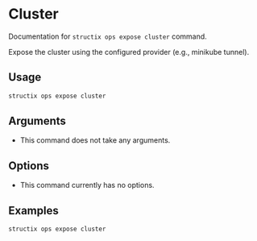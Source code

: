 # Cluster

Documentation for `structix ops expose cluster` command.

Expose the cluster using the configured provider (e.g., minikube tunnel).

## Usage

```bash
structix ops expose cluster
```

## Arguments

-   This command does not take any arguments.

## Options

-   This command currently has no options.

## Examples

```bash
structix ops expose cluster
```